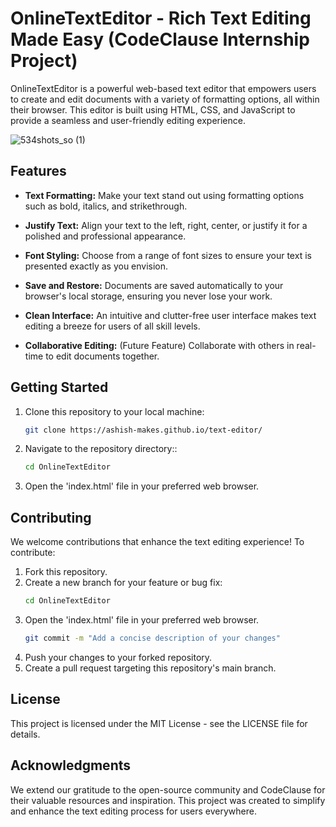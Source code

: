 # OnlineTextEditor - Rich Text Editing Made Easy (CodeClause Internship Project)

OnlineTextEditor is a powerful web-based text editor that empowers users to create and edit documents with a variety of formatting options, all within their browser. This editor is built using HTML, CSS, and JavaScript to provide a seamless and user-friendly editing experience.

![534shots_so (1)](https://github.com/ashish-makes/text-editor/assets/106135144/5dfb4cb7-8742-4861-8d2a-1e64b97523fe)

## Features

- **Text Formatting:** Make your text stand out using formatting options such as bold, italics, and strikethrough.

- **Justify Text:** Align your text to the left, right, center, or justify it for a polished and professional appearance.

- **Font Styling:** Choose from a range of font sizes to ensure your text is presented exactly as you envision.

- **Save and Restore:** Documents are saved automatically to your browser's local storage, ensuring you never lose your work.

- **Clean Interface:** An intuitive and clutter-free user interface makes text editing a breeze for users of all skill levels.

- **Collaborative Editing:** (Future Feature) Collaborate with others in real-time to edit documents together.

## Getting Started

1. Clone this repository to your local machine:
   ```bash
   git clone https://ashish-makes.github.io/text-editor/
2. Navigate to the repository directory::
   ```bash
   cd OnlineTextEditor
3. Open the 'index.html' file in your preferred web browser.

## Contributing
We welcome contributions that enhance the text editing experience! To contribute:

1. Fork this repository.
2. Create a new branch for your feature or bug fix:
   ```bash
   cd OnlineTextEditor
3. Open the 'index.html' file in your preferred web browser.
   ```bash
   git commit -m "Add a concise description of your changes"
4. Push your changes to your forked repository.
5. Create a pull request targeting this repository's main branch.

## License
This project is licensed under the MIT License - see the LICENSE file for details.

## Acknowledgments
We extend our gratitude to the open-source community and CodeClause for their valuable resources and inspiration. This project was created to simplify and enhance the text editing process for users everywhere.
